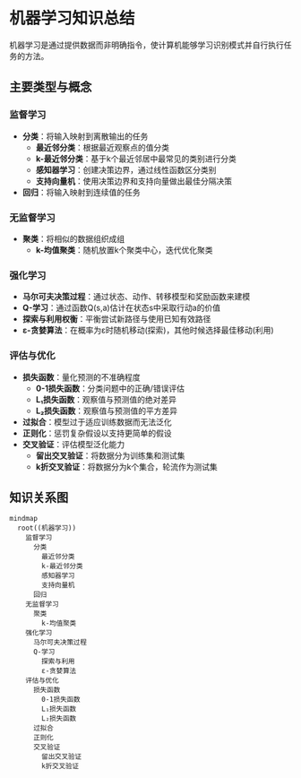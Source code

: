 # 机器学习知识总结

机器学习是通过提供数据而非明确指令，使计算机能够学习识别模式并自行执行任务的方法。

## 主要类型与概念

### 监督学习
- **分类**：将输入映射到离散输出的任务
  - **最近邻分类**：根据最近观察点的值分类
  - **k-最近邻分类**：基于k个最近邻居中最常见的类别进行分类
  - **感知器学习**：创建决策边界，通过线性函数区分类别
  - **支持向量机**：使用决策边界和支持向量做出最佳分隔决策
- **回归**：将输入映射到连续值的任务

### 无监督学习
- **聚类**：将相似的数据组织成组
  - **k-均值聚类**：随机放置k个聚类中心，迭代优化聚类

### 强化学习
- **马尔可夫决策过程**：通过状态、动作、转移模型和奖励函数来建模
- **Q-学习**：通过函数Q(s,a)估计在状态s中采取行动a的价值
- **探索与利用权衡**：平衡尝试新路径与使用已知有效路径
- **ε-贪婪算法**：在概率为ε时随机移动(探索)，其他时候选择最佳移动(利用)

### 评估与优化
- **损失函数**：量化预测的不准确程度
  - **0-1损失函数**：分类问题中的正确/错误评估
  - **L₁损失函数**：观察值与预测值的绝对差异
  - **L₂损失函数**：观察值与预测值的平方差异
- **过拟合**：模型过于适应训练数据而无法泛化
- **正则化**：惩罚复杂假设以支持更简单的假设
- **交叉验证**：评估模型泛化能力
  - **留出交叉验证**：将数据分为训练集和测试集
  - **k折交叉验证**：将数据分为k个集合，轮流作为测试集

## 知识关系图
```mermaid
mindmap
  root((机器学习))
    监督学习
      分类
        最近邻分类
        k-最近邻分类
        感知器学习
        支持向量机
      回归
    无监督学习
      聚类
        k-均值聚类
    强化学习
      马尔可夫决策过程
      Q-学习
        探索与利用
        ε-贪婪算法
    评估与优化
      损失函数
        0-1损失函数
        L₁损失函数
        L₂损失函数
      过拟合
      正则化
      交叉验证
        留出交叉验证
        k折交叉验证
```